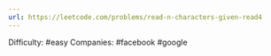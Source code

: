 ```yaml
---
url: https://leetcode.com/problems/read-n-characters-given-read4
---
```


Difficulty: #easy
Companies: #facebook #google
